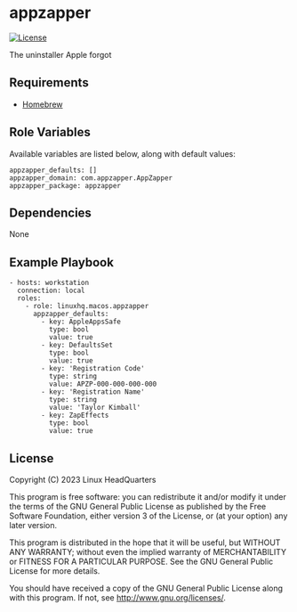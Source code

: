 # appzapper

[![License](https://img.shields.io/badge/license-GPLv3-brightgreen.svg?style=flat)](COPYING)

The uninstaller Apple forgot

## Requirements

* [Homebrew](https://brew.sh)

## Role Variables

Available variables are listed below, along with default values:

    appzapper_defaults: []
    appzapper_domain: com.appzapper.AppZapper
    appzapper_package: appzapper

## Dependencies

None

## Example Playbook

    - hosts: workstation
      connection: local
      roles:
        - role: linuxhq.macos.appzapper
          appzapper_defaults:
            - key: AppleAppsSafe
              type: bool
              value: true
            - key: DefaultsSet
              type: bool
              value: true
            - key: 'Registration Code'
              type: string
              value: APZP-000-000-000-000
            - key: 'Registration Name'
              type: string
              value: 'Taylor Kimball'
            - key: ZapEffects
              type: bool
              value: true

## License

Copyright (C) 2023 Linux HeadQuarters

This program is free software: you can redistribute it and/or modify
it under the terms of the GNU General Public License as published by
the Free Software Foundation, either version 3 of the License, or
(at your option) any later version.

This program is distributed in the hope that it will be useful,
but WITHOUT ANY WARRANTY; without even the implied warranty of
MERCHANTABILITY or FITNESS FOR A PARTICULAR PURPOSE. See the
GNU General Public License for more details.

You should have received a copy of the GNU General Public License
along with this program. If not, see <http://www.gnu.org/licenses/>.
